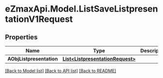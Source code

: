 
# eZmaxApi.Model.ListSaveListpresentationV1Request

## Properties

Name | Type | Description | Notes
------------ | ------------- | ------------- | -------------
**AObjListpresentation** | [**List&lt;ListpresentationRequest&gt;**](ListpresentationRequest.md) |  | 

[[Back to Model list]](../README.md#documentation-for-models)
[[Back to API list]](../README.md#documentation-for-api-endpoints)
[[Back to README]](../README.md)

